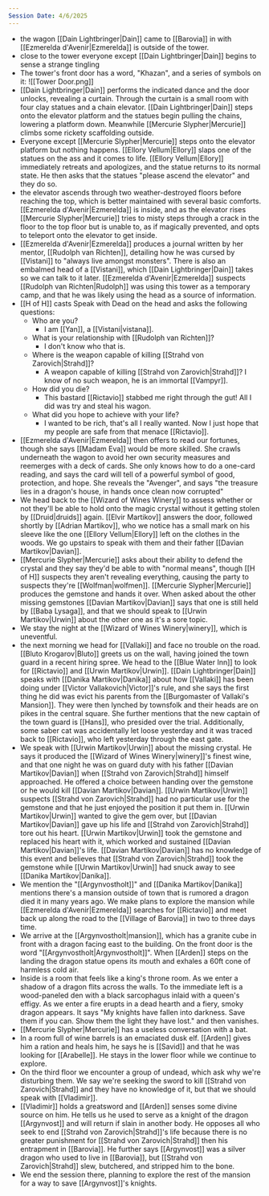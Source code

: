 ```yaml
---
Session Date: 4/6/2025
---
```

- the wagon [[Dain Lightbringer|Dain]] came to [[Barovia]] in with [[Ezmerelda d'Avenir|Ezmerelda]] is outside of the tower.
- close to the tower everyone except [[Dain Lightbringer|Dain]] begins to sense a strange tingling
- The tower's front door has a word, "Khazan", and a series of symbols on it: ![[Tower Door.png]]
- [[Dain Lightbringer|Dain]] performs the indicated dance and the door unlocks, revealing a curtain. Through the curtain is a small room with four clay statues and a chain elevator. [[Dain Lightbringer|Dain]] steps onto the elevator platform and the statues begin pulling the chains, lowering a platform down. Meanwhile [[Mercurie Slypher|Mercurie]] climbs some rickety scaffolding outside.
- Everyone except [[Mercurie Slypher|Mercurie]] steps onto the elevator platform but nothing happens. [[Ellory Vellum|Ellory]] slaps one of the statues on the ass and it comes to life. [[Ellory Vellum|Ellory]] immediately retreats and apologizes, and the statue returns to its normal state. He then asks that the statues "please ascend the elevator" and they do so.
- the elevator ascends through two weather-destroyed floors before reaching the top, which is better maintained with several basic comforts. [[Ezmerelda d'Avenir|Ezmerelda]] is inside, and as the elevator rises [[Mercurie Slypher|Mercurie]] tries to misty steps through a crack in the floor to the top floor but is unable to, as if magically prevented, and opts to teleport onto the elevator to get inside.
- [[Ezmerelda d'Avenir|Ezmerelda]] produces a journal written by her mentor, [[Rudolph van Richten]], detailing how he was cursed by [[Vistani]] to "always live amongst monsters". There is also an embalmed head of a [[Vistani]], which [[Dain Lightbringer|Dain]] takes so we can talk to it later. [[Ezmerelda d'Avenir|Ezmerelda]] suspects [[Rudolph van Richten|Rudolph]] was using this tower as a temporary camp, and that he was likely using the head as a source of information.
- [[H of H]] casts Speak with Dead on the head and asks the following questions:
	- Who are you?
		- I am [[Yan]], a [[Vistani|vistana]].
	- What is your relationship with [[Rudolph van Richten]]?
		- I don't know who that is.
	- Where is the weapon capable of killing [[Strahd von Zarovich|Strahd]]?
		- A weapon capable of killing [[Strahd von Zarovich|Strahd]]? I know of no such weapon, he is an immortal [[Vampyr]].
	- How did you die?
		- This bastard [[Rictavio]] stabbed me right through the gut! All I did was try and steal his wagon.
	- What did you hope to achieve with your life?
		- I wanted to be rich, that's all I really wanted. Now I just hope that my people are safe from that menace [[Rictavio]].
- [[Ezmerelda d'Avenir|Ezmerelda]] then offers to read our fortunes, though she says [[Madam Eva]] would be more skilled. She crawls underneath the wagon to avoid her own security measures and reemerges with a deck of cards. She only knows how to do a one-card reading, and says the card will tell of a powerful symbol of good, protection, and hope. She reveals the "Avenger", and says "the treasure lies in a dragon's house, in hands once clean now corrupted"
- We head back to the [[Wizard of Wines Winery]] to assess whether or not they'll be able to hold onto the magic crystal without it getting stolen by [[Druid|druids]] again. [[Elvir Martikov]] answers the door, followed shortly by [[Adrian Martikov]], who we notice has a small mark on his sleeve like the one [[Ellory Vellum|Ellory]] left on the clothes in the woods. We go upstairs to speak with them and their father [[Davian Martikov|Davian]].
- [[Mercurie Slypher|Mercurie]] asks about their ability to defend the crystal and they say they'd be able to with "normal means", though [[H of H]] suspects they aren't revealing everything, causing the party to suspects they're [[Wolfman|wolfmen]]. [[Mercurie Slypher|Mercurie]] produces the gemstone and hands it over. When asked about the other missing gemstones [[Davian Martikov|Davian]] says that one is still held by [[Baba Lysaga]], and that we should speak to [[Urwin Martikov|Urwin]] about the other one as it's a sore topic.
- We stay the night at the [[Wizard of Wines Winery|winery]], which is uneventful.
- the next morning we head for [[Vallaki]] and face no trouble on the road. [[Bluto Krogarov|Bluto]] greets us on the wall, having joined the town guard in a recent hiring spree. We head to the [[Blue Water Inn]] to look for [[Rictavio]] and [[Urwin Martikov|Urwin]]. [[Dain Lightbringer|Dain]] speaks with [[Danika Martikov|Danika]] about how [[Vallaki]] has been doing under [[Victor Vallakovich|Victor]]'s rule, and she says the first thing he did was evict his parents from the [[Burgomaster of Vallaki's Mansion]]. They were then lynched by townsfolk and their heads are on pikes in the central square. She further mentions that the new captain of the town guard is [[Hans]], who presided over the trial. Additionally, some saber cat was accidentally let loose yesterday and it was traced back to [[Rictavio]], who left yesterday through the east gate.
- We speak with [[Urwin Martikov|Urwin]] about the missing crystal. He says it produced the [[Wizard of Wines Winery|winery]]'s finest wine, and that one night he was on guard duty with his father [[Davian Martikov|Davian]] when [[Strahd von Zarovich|Strahd]] himself approached. He offered a choice between handing over the gemstone or he would kill [[Davian Martikov|Davian]]. [[Urwin Martikov|Urwin]] suspects [[Strahd von Zarovich|Strahd]] had no particular use for the gemstone and that he just enjoyed the position it put them in. [[Urwin Martikov|Urwin]] wanted to give the gem over, but [[Davian Martikov|Davian]] gave up his life and [[Strahd von Zarovich|Strahd]] tore out his heart. [[Urwin Martikov|Urwin]] took the gemstone and replaced his heart with it, which worked and sustained [[Davian Martikov|Davian]]'s life. [[Davian Martikov|Davian]] has no knowledge of this event and believes that [[Strahd von Zarovich|Strahd]] took the gemstone while [[Urwin Martikov|Urwin]] had snuck away to see [[Danika Martikov|Danika]].
- We mention the "[[Argynvostholt]]" and [[Danika Martikov|Danika]] mentions there's a mansion outside of town that is rumored a dragon died it in many years ago. We make plans to explore the mansion while [[Ezmerelda d'Avenir|Ezmerelda]] searches for [[Rictavio]] and meet back up along the road to the [[Village of Barovia]] in two to three days time.
- We arrive at the [[Argynvostholt|mansion]], which has a granite cube in front with a dragon facing east to the building. On the front door is the word "[[Argynvostholt|Argynvostholt]]". When [[Arden]] steps on the landing the dragon statue opens its mouth and exhales a 60ft cone of harmless cold air.
- Inside is a room that feels like a king's throne room. As we enter a shadow of a dragon flits across the walls. To the immediate left is a wood-paneled den with a black sarcophagus inlaid with a queen's effigy. As we enter a fire erupts in a dead hearth and a fiery, smoky dragon appears. It says "My knights have fallen into darkness. Save them if you can. Show them the light they have lost." and then vanishes.
- [[Mercurie Slypher|Mercurie]] has a useless conversation with a bat.
- In a room full of wine barrels is an emaciated dusk elf. [[Arden]] gives him a ration and heals him, he says he is [[Savid]] and that he was looking for [[Arabelle]]. He stays in the lower floor while we continue to explore.
- On the third floor we encounter a group of undead, which ask why we're disturbing them. We say we're seeking the sword to kill [[Strahd von Zarovich|Strahd]] and they have no knowledge of it, but that we should speak with [[Vladimir]].
- [[Vladimir]] holds a greatsword and [[Arden]] senses some divine source on him. He tells us he used to serve as a knight of the dragon [[Argynvost]] and will return if slain in another body. He opposes all who seek to end [[Strahd von Zarovich|Strahd]]'s life because there is no greater punishment for [[Strahd von Zarovich|Strahd]] then his entrapment in [[Barovia]]. He further says [[Argynvost]] was a silver dragon who used to live in [[Barovia]], but [[Strahd von Zarovich|Strahd]] slew, butchered, and stripped him to the bone.
- We end the session there, planning to explore the rest of the mansion for a way to save [[Argynvost]]'s knights.